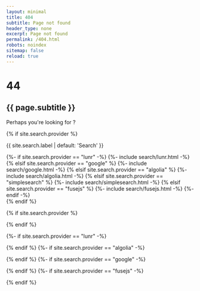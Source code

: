 ```yaml
--- 
layout: minimal
title: 404
subtitle: Page not found
header_type: none
excerpt: Page not found
permalink: /404.html
robots: noindex
sitemap: false
reload: true
---
```

<div class="my-auto text-center">
  <h1 {% if site.search.provider %}{% else %}class="display-1 font-weight-bold" {% endif %}>4<i class="fa fa-times-circle"></i>4</h1>
  <h2>{{ page.subtitle }}</h2>
</div>

<main class="container-lg pt-2 pb-5 {% if site.search.provider %}flex-fill{% endif %}">
  <!-- (c) Ben Balter https://ben.balter.com/2022/06/30/helpful-404s-for-jekyll-and-github-pages/ -->
  <div class="row">
    <div class="col-md-8 offset-md-2 my-0 text-center">
      <div class="alert alert-warning text-center" role="alert">
        <p class="font-weight-bold my-0 py-1">Perhaps you're looking for <span id="four-oh-four-suggestion"></span>?</p>
      </div>
    </div>
  </div>
  {% if site.search.provider %}
  <div class="row">
    <div class="col-lg-8 offset-lg-2 my-auto text-center">
      <p class="lead font-weight-bold">{{ site.search.label | default: 'Search' }} <i class="fa fa-search" aria-hidden="true"></i></p>
      {%- if site.search.provider == "lunr" -%}
      {%- include search/lunr.html -%}
      {% elsif site.search.provider == "google" %}
      {%- include search/google.html -%}
      {% elsif site.search.provider == "algolia" %}
      {%- include search/algolia.html -%}
      {% elsif site.search.provider == "simplesearch" %}
      {%- include search/simplesearch.html -%}
      {% elsif site.search.provider == "fusejs" %}
      {%- include search/fusejs.html -%}
      {%- endif -%}
    </div>
  </div>
  {% endif %}
</main>

<script src="{{ '/assets/js/better404/better404.js' | absolute_url }}"></script>
{% if site.search.provider %}
<script src="https://code.jquery.com/jquery-3.5.1.slim.min.js" integrity="sha384-DfXdz2htPH0lsSSs5nCTpuj/zy4C+OGpamoFVy38MVBnE+IbbVYUew+OrCXaRkfj" crossorigin="anonymous"></script>
<script src="https://cdn.jsdelivr.net/npm/popper.js@1.16.0/dist/umd/popper.min.js" integrity="sha384-Q6E9RHvbIyZFJoft+2mJbHaEWldlvI9IOYy5n3zV9zzTtmI3UksdQRVvoxMfooAo" crossorigin="anonymous"></script>
<script src="https://stackpath.bootstrapcdn.com/bootstrap/4.5.0/js/bootstrap.min.js" integrity="sha384-OgVRvuATP1z7JjHLkuOU7Xw704+h835Lr+6QL9UvYjZE3Ipu6Tp75j7Bh/kR0JKI" crossorigin="anonymous"></script>
{% endif %}

{%- if site.search.provider == "lunr" -%}
<style>
  @import url('https://fonts.googleapis.com/css2?family=Heebo:wght@300&display=swap');

  .lunr {
    font-family: 'Heebo', sans-serif;
    background-color: black;
    color: white;
  }
</style>
<script src="https://unpkg.com/lunr/lunr.min.js"></script>
<script src="{{ '/assets/js/lunr/lunr-store.js' | absolute_url }}"></script>
<script src="{{ '/assets/js/lunr/lunr-search.js' | absolute_url }}"></script>
{% endif %}
{%- if site.search.provider == "algolia" -%}
<script src="https://cdn.jsdelivr.net/npm/algoliasearch@4/dist/algoliasearch-lite.umd.js"></script>
<script src="https://cdn.jsdelivr.net/npm/instantsearch.js@4"></script>
<script src="{{ '/assets/js/algolia/algolia-search.js' | absolute_url }}"></script>
{% endif %}
{%- if site.search.provider == "google" -%}
<script src="{{ '/assets/js/google/google-search.js' | absolute_url }}"></script>
{% endif %}
{%- if site.search.provider == "fusejs" -%}
<script src="https://cdn.jsdelivr.net/npm/fuse.js@7.1.0/dist/fuse.min.js"></script>
<script src="{{ '/assets/js/fusejs/fusejs-store.js' | absolute_url }}"></script>
<script src="{{ '/assets/js/fusejs/fusejs-search.min.js' | absolute_url }}"></script>
{% endif %}
